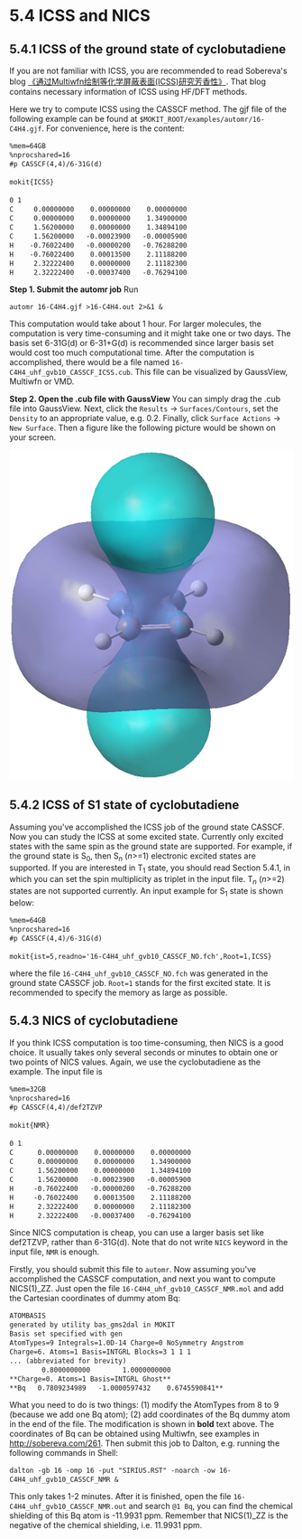 # 5.4 ICSS and NICS

## 5.4.1 ICSS of the ground state of cyclobutadiene
If you are not familiar with ICSS, you are recommended to read Sobereva's blog
[《通过Multiwfn绘制等化学屏蔽表面(ICSS)研究芳香性》](http://sobereva.com/216).
That blog contains necessary information of ICSS using HF/DFT methods.

Here we try to compute ICSS using the CASSCF method. The gjf file of the following
example can be found at `$MOKIT_ROOT/examples/automr/16-C4H4.gjf`. For convenience,
here is the content:

```
%mem=64GB
%nprocshared=16
#p CASSCF(4,4)/6-31G(d)

mokit{ICSS}

0 1
C     0.00000000    0.00000000    0.00000000
C     0.00000000    0.00000000    1.34900000
C     1.56200000    0.00000000    1.34894100
C     1.56200000   -0.00023900   -0.00005900
H    -0.76022400   -0.00000200   -0.76288200
H    -0.76022400    0.00013500    2.11188200
H     2.32222400    0.00000000    2.11182300
H     2.32222400   -0.00037400   -0.76294100

```

**Step 1. Submit the automr job**
Run
```
automr 16-C4H4.gjf >16-C4H4.out 2>&1 &
```

This computation would take about 1 hour. For larger molecules, the computation is
very time-consuming and it might take one or two days. The basis set 6-31G(d) or
6-31+G(d) is recommended since larger basis set would cost too much computational
time. After the computation is accomplished, there would be a file named
`16-C4H4_uhf_gvb10_CASSCF_ICSS.cub`. This file can be visualized by GaussView,
Multiwfn or VMD.

**Step 2. Open the .cub file with GaussView**
You can simply drag the .cub file into GaussView. Next, click the `Results` ->
`Surfaces/Contours`, set the `Density` to an appropriate value, e.g. 0.2. Finally,
click `Surface Actions` -> `New Surface`. Then a figure like the following picture
would be shown on your screen.

<img src="images/cyclobutadiene_s0_icss.png"/>

## 5.4.2 ICSS of S1 state of cyclobutadiene

Assuming you've accomplished the ICSS job of the ground state CASSCF. Now you can
study the ICSS at some excited state. Currently only excited states with the same
spin as the ground state are supported. For example, if the ground state is S<sub>0</sub>,
then S<sub>*n*</sub> (*n*>=1) electronic excited states are supported. If you are
interested in T<sub>1</sub> state, you should read Section 5.4.1, in which you can
set the spin multiplicity as triplet in the input file. T<sub>*n*</sub> (*n*>=2)
states are not supported currently. An input example for S<sub>1</sub> state is
shown below:

```
%mem=64GB
%nprocshared=16
#p CASSCF(4,4)/6-31G(d)

mokit{ist=5,readno='16-C4H4_uhf_gvb10_CASSCF_NO.fch',Root=1,ICSS}
```

where the file `16-C4H4_uhf_gvb10_CASSCF_NO.fch` was generated in the ground state
CASSCF job. `Root=1` stands for the first excited state. It is recommended to specify
the memory as large as possible.

## 5.4.3 NICS of cyclobutadiene
If you think ICSS computation is too time-consuming, then NICS is a good choice.
It usually takes only several seconds or minutes to obtain one or two points of
NICS values. Again, we use the cyclobutadiene as the example. The input file is

```
%mem=32GB
%nprocshared=16
#p CASSCF(4,4)/def2TZVP

mokit{NMR}

0 1
C      0.00000000    0.00000000    0.00000000
C      0.00000000    0.00000000    1.34900000
C      1.56200000    0.00000000    1.34894100
C      1.56200000   -0.00023900   -0.00005900
H     -0.76022400   -0.00000200   -0.76288200
H     -0.76022400    0.00013500    2.11188200
H      2.32222400    0.00000000    2.11182300
H      2.32222400   -0.00037400   -0.76294100

```

Since NICS computation is cheap, you can use a larger basis set like def2TZVP, rather
than 6-31G(d). Note that do not write `NICS` keyword in the input file, `NMR` is enough.

Firstly, you should submit this file to `automr`. Now assuming you've accomplished the
CASSCF computation, and next you want to compute NICS(1)_ZZ. Just open the file
`16-C4H4_uhf_gvb10_CASSCF_NMR.mol` and add the Cartesian coordinates of dummy atom Bq:

```
ATOMBASIS
generated by utility bas_gms2dal in MOKIT
Basis set specified with gen
AtomTypes=9 Integrals=1.0D-14 Charge=0 NoSymmetry Angstrom
Charge=6. Atoms=1 Basis=INTGRL Blocks=3 1 1 1
... (abbreviated for brevity)
        0.8000000000        1.0000000000
**Charge=0. Atoms=1 Basis=INTGRL Ghost**
**Bq   0.7809234989   -1.0000597432    0.6745590841**
```

What you need to do is two things: (1) modify the AtomTypes from 8 to 9 (because
we add one Bq atom); (2) add coordinates of the Bq dummy atom in the end of the
file. The modification is shown in **bold** text above. The coordinates of Bq can
be obtained using Multiwfn, see examples in http://sobereva.com/261. Then submit
this job to Dalton, e.g. running the following commands in Shell:

```
dalton -gb 16 -omp 16 -put "SIRIUS.RST" -noarch -ow 16-C4H4_uhf_gvb10_CASSCF_NMR &
```

This only takes 1-2 minutes. After it is finished, open the file `16-C4H4_uhf_gvb10_CASSCF_NMR.out`
and search `@1 Bq`, you can find the chemical shielding of this Bq atom is -11.9931
ppm. Remember that NICS(1)_ZZ is the negative of the chemical shielding, i.e. 11.9931 ppm.

